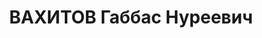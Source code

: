 ---
title: ВАХИТОВ Габбас Нуреевич
description: 'Род. в 1896, Башкирия, Благоварский р-н, д. Удряк-Башево, башкир. Проживал:
  г. Казань. Преподаватель, пединститут.

  Арестован 16.07.1937. Обв. по ст. 58-8, 58-10. Приговор: Верховный суд СССР, 14.11.1937
  – 10 лет лишения свободы.

  Реабилитирован 12.1957'
---